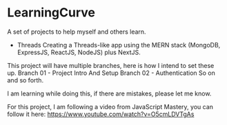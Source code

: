 # LearningCurve
 A set of projects to help myself and others learn.

- Threads
Creating a Threads-like app using the MERN stack (MongoDB, ExpressJS, ReactJS, NodeJS) plus NextJS.

This project will have multiple branches, here is how I intend to set these up.
Branch 01 - Project Intro And Setup
Branch 02 - Authentication
So on and so forth.

I am learning while doing this, if there are mistakes, please let me know.

For this project, I am following a video from JavaScript Mastery, you can follow it here: https://www.youtube.com/watch?v=O5cmLDVTgAs